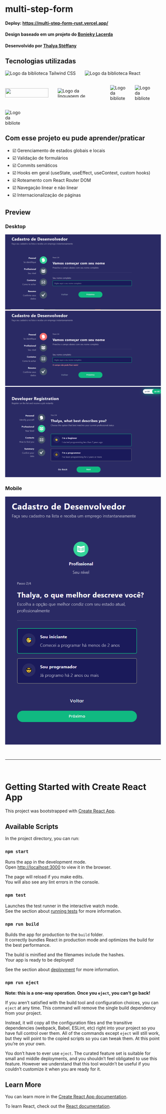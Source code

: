 # multi-step-form

#### Deploy: https://multi-step-form-rust.vercel.app/
#### Design baseado em um projeto do [Bonieky Lacerda](https://www.instagram.com/bonieky/)
#### Desenvolvido por [Thalya Stéffany](https://www.instagram.com/thalya.codes/)

## Tecnologias utilizadas

<div style="display: flex; gap: 30px; flex-wrap: wrap; align-items: center;">   
    <img 
        src="https://img.shields.io/badge/Tailwind_CSS-38B2AC?style=for-the-badge&logo=tailwind-css&logoColor=white" 
        alt="Logo da biblioteca Tailwind CSS" 
        title="Tailwind CSS"
    >
    <img 
        src="https://img.shields.io/badge/React-20232A?style=for-the-badge&logo=react&logoColor=61DAFB" 
        alt="Logo da biblioteca React" 
        title="React"
    >
    <img 
        src="https://img.shields.io/badge/React_Router-CA4245?style=for-the-badge&logo=react-router&logoColor=white" 
        alt="" 
        title="Logo da biblioteca React Router DOM"
        style="width: 140px; height: 30px;"
    >        
    <img 
        src="https://img.shields.io/badge/TypeScript-007ACC?style=for-the-badge&logo=typescript&logoColor=white" 
        alt="Logo da linguagem de programação TypeScript" 
        title="TypeScript"
        style="width: 140px; height: 30px;"
    />
    <img 
        src="https://cdn-icons-png.flaticon.com/512/4158/4158206.png?ga=GA1.1.636790821.1694547778" 
        alt="Logo da biblioteca Canvas Conffeti" 
        title="Canvas Conffeti"
        style="width: 50px; height: 50px;"
    />
    <img 
        src="https://cdn.icon-icons.com/icons2/698/PNG/512/svg_file_extension_name_document_icon-icons.com_61614.png" 
        alt="Logo da biblioteca React SVG" 
        title="React SVG"
        style="width: 50px; height: 50px;"
    />
    <img 
        src="https://miro.medium.com/v2/da:true/resize:fit:480/1*nh7oVcYarx92v4BDtCLmpQ.gif"
        alt="Logo da biblioteca i18n"
        title="i18n"
        style="width: 50px; height: 50px;"
    />
</div>

## Com esse projeto eu pude aprender/praticar
- ☑️ Gerenciamento de estados globais e locais
- ☑️ Validação de formulários
- ☑️ Commits semâticos
- ☑️ Hooks em geral (useState, useEffect, useContext, custom hooks)
- ☑️ Roteamento com React Router DOM
- ☑️ Navegação linear e não linear
- ☑️ Internacionalização de páginas

## Preview

### Desktop
![](/screenshots/desktop.png)
![](/screenshots/desktop-campo-vazio.png)
![](/screenshots/desktop-ingles.png)

### Mobile
![](/screenshots/mobile.png)

<br/>
<hr/>
<br/>

# Getting Started with Create React App

This project was bootstrapped with [Create React App](https://github.com/facebook/create-react-app).

## Available Scripts

In the project directory, you can run:

### `npm start`

Runs the app in the development mode.\
Open [http://localhost:3000](http://localhost:3000) to view it in the browser.

The page will reload if you make edits.\
You will also see any lint errors in the console.

### `npm test`

Launches the test runner in the interactive watch mode.\
See the section about [running tests](https://facebook.github.io/create-react-app/docs/running-tests) for more information.

### `npm run build`

Builds the app for production to the `build` folder.\
It correctly bundles React in production mode and optimizes the build for the best performance.

The build is minified and the filenames include the hashes.\
Your app is ready to be deployed!

See the section about [deployment](https://facebook.github.io/create-react-app/docs/deployment) for more information.

### `npm run eject`

**Note: this is a one-way operation. Once you `eject`, you can’t go back!**

If you aren’t satisfied with the build tool and configuration choices, you can `eject` at any time. This command will remove the single build dependency from your project.

Instead, it will copy all the configuration files and the transitive dependencies (webpack, Babel, ESLint, etc) right into your project so you have full control over them. All of the commands except `eject` will still work, but they will point to the copied scripts so you can tweak them. At this point you’re on your own.

You don’t have to ever use `eject`. The curated feature set is suitable for small and middle deployments, and you shouldn’t feel obligated to use this feature. However we understand that this tool wouldn’t be useful if you couldn’t customize it when you are ready for it.

## Learn More

You can learn more in the [Create React App documentation](https://facebook.github.io/create-react-app/docs/getting-started).

To learn React, check out the [React documentation](https://reactjs.org/).
